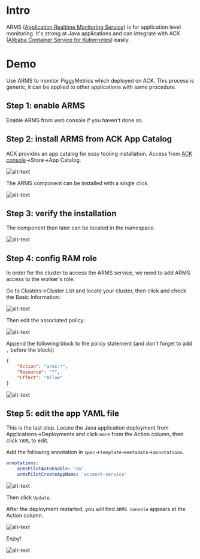 # Intro

ARMS ([Application Realtime Monitoring Service](https://www.alibabacloud.com/product/arms)) is for application level monitoring. It's strong at Java applications and can integrate with ACK ([Alibaba Container Service for Kubernetes](https://www.alibabacloud.com/product/kubernetes)) easily.

# Demo

Use ARMS to monitor PiggyMetrics which deployed on ACK. This process is generic, it can be applied to other applications with same procedure.

## Step 1: enable ARMS

Enable ARMS from web console if you haven't done so.

## Step 2: install ARMS from ACK App Catalog

ACK provides an app catalog for easy tooling installation. Access from [ACK console](https://cs.console.aliyun.com)->Store->App Catalog.

![alt-text](images/step2.app-catalog.png)

The ARMS component can be installed with a single click.

![alt-text](images/step2.deploy.png)

## Step 3: verify the installation

The component then later can be located in the namespace.

![alt-text](images/step3.verify.png)

## Step 4: config RAM role

In order for the cluster to access the ARMS service, we need to add ARMS access to the worker's role.

Go to Clusters->Cluster List and locate your cluster, then click and check the Basic Information:

![alt-text](images/step4.ram-role.png)

Then edit the associated policy:

![alt-text](images/step4.ram-role-policy.png)

Append the following block to the policy statement (and don't forget to add `,` before the block):

```JSON
{
    "Action": "arms:*",
    "Resource": "*",
    "Effect": "Allow"
}
```

![alt-text](images/step4.ram-role-policy-edit.png)

## Step 5: edit the app YAML file

This is the last step. Locate the Java application deployment from Applications->Deployments and click `more` from the Action column, then click `YAML` to edit.

Add the following annotation in `spec`->`template`->`metadata`->`annotations`.

```YAML
annotations:
    armsPilotAutoEnable: 'on'
    armsPilotCreateAppName: 'account-service'
```

![alt-text](images/step5.enable-arms.png)

Then click `Update`.

After the deployment restarted, you will find `ARMS console` appears at the Action column.

![alt-text](images/step5.enabled.png)

Enjoy!

![alt-text](images/step5.ui.png)
